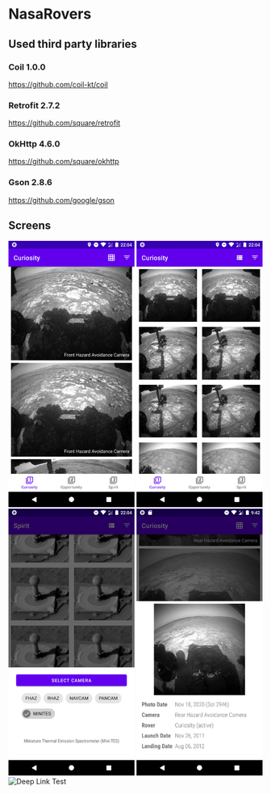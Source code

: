 # NasaRovers



## Used third party libraries 

### Coil 1.0.0
https://github.com/coil-kt/coil


### Retrofit 2.7.2
https://github.com/square/retrofit

### OkHttp 4.6.0
https://github.com/square/okhttp

### Gson 2.8.6
https://github.com/google/gson


## Screens

<div><img src="https://github.com/LutfiTekin/NasaRovers/blob/master/screens/screen1.png?raw=true" width="250" alt="List View">
<img src="https://github.com/LutfiTekin/NasaRovers/blob/master/screens/screen2.png?raw=true" width="250" alt="Grid View">
<img src="https://github.com/LutfiTekin/NasaRovers/blob/master/screens/screen3.png?raw=true" width="250" alt="Select Camera">
<img src="https://github.com/LutfiTekin/NasaRovers/blob/master/screens/screen4.png?raw=true" width="250" alt="Detail">
<img src="https://github.com/LutfiTekin/NasaRovers/blob/master/screens/screen5.gif?raw=true" width="250" alt="Deep Link Test"></div>
